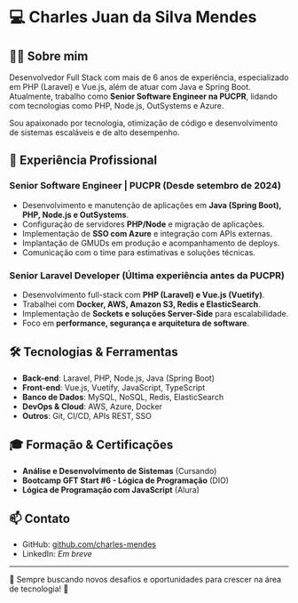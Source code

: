 # 💻 Charles Juan da Silva Mendes

## 👨‍💻 Sobre mim
Desenvolvedor Full Stack com mais de 6 anos de experiência, especializado em PHP (Laravel) e Vue.js, além de atuar com Java e Spring Boot. Atualmente, trabalho como **Senior Software Engineer na PUCPR**, lidando com tecnologias como PHP, Node.js, OutSystems e Azure.

Sou apaixonado por tecnologia, otimização de código e desenvolvimento de sistemas escaláveis e de alto desempenho.

## 🚀 Experiência Profissional
### **Senior Software Engineer | PUCPR** (Desde setembro de 2024)
- Desenvolvimento e manutenção de aplicações em **Java (Spring Boot), PHP, Node.js e OutSystems**.
- Configuração de servidores **PHP/Node** e migração de aplicações.
- Implementação de **SSO com Azure** e integração com APIs externas.
- Implantação de GMUDs em produção e acompanhamento de deploys.
- Comunicação com o time para estimativas e soluções técnicas.

### **Senior Laravel Developer** (Última experiência antes da PUCPR)
- Desenvolvimento full-stack com **PHP (Laravel) e Vue.js (Vuetify)**.
- Trabalhei com **Docker, AWS, Amazon S3, Redis e ElasticSearch**.
- Implementação de **Sockets e soluções Server-Side** para escalabilidade.
- Foco em **performance, segurança e arquitetura de software**.

## 🛠️ Tecnologias & Ferramentas
- **Back-end**: Laravel, PHP, Node.js, Java (Spring Boot)
- **Front-end**: Vue.js, Vuetify, JavaScript, TypeScript
- **Banco de Dados**: MySQL, NoSQL, Redis, ElasticSearch
- **DevOps & Cloud**: AWS, Azure, Docker
- **Outros**: Git, CI/CD, APIs REST, SSO

## 🎓 Formação & Certificações
- **Análise e Desenvolvimento de Sistemas** (Cursando)
- **Bootcamp GFT Start #6 - Lógica de Programação** (DIO)
- **Lógica de Programação com JavaScript** (Alura)

## 📫 Contato
- GitHub: [github.com/charles-mendes](https://github.com/charles-mendes)
- LinkedIn: *Em breve*

---
📌 Sempre buscando novos desafios e oportunidades para crescer na área de tecnologia! 🚀

